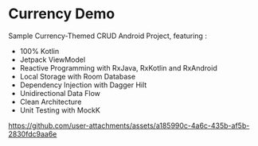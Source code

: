 # Currency Demo

Sample Currency-Themed CRUD Android Project, featuring :
- 100% Kotlin
- Jetpack ViewModel
- Reactive Programming with RxJava, RxKotlin and RxAndroid
- Local Storage with Room Database
- Dependency Injection with Dagger Hilt
- Unidirectional Data Flow
- Clean Architecture
- Unit Testing with MockK

https://github.com/user-attachments/assets/a185990c-4a6c-435b-af5b-2830fdc9aa6e


